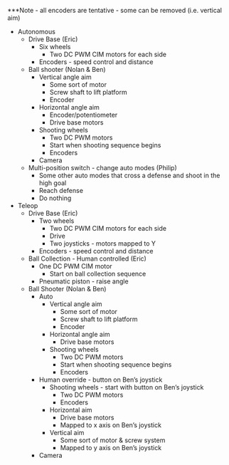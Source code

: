 ﻿***Note - all encoders are tentative - some can be removed (i.e. vertical aim)
* Autonomous
   * Drive Base (Eric)
      * Six wheels
         * Two DC PWM CIM motors for each side
      * Encoders - speed control and distance
   * Ball shooter (Nolan & Ben)
      * Vertical angle aim
         * Some sort of motor
         * Screw shaft to lift platform
         * Encoder
      * Horizontal angle aim
         * Encoder/potentiometer
         * Drive base motors
      * Shooting wheels
         * Two DC PWM motors
         * Start when shooting sequence begins
         * Encoders
      * Camera
   * Multi-position switch - change auto modes (Philip)
      * Some other auto modes that cross a defense and shoot in the high goal
      * Reach defense
      * Do nothing
* Teleop 
   * Drive Base (Eric)
      * Two wheels 
         * Two DC PWM CIM motors for each side
         * Drive
         * Two joysticks - motors mapped to Y
      * Encoders - speed control and distance
   * Ball Collection - Human controlled (Eric)
      * One DC PWM CIM motor
         * Start on ball collection sequence
      * Pneumatic piston - raise angle
   * Ball Shooter (Nolan & Ben)
      * Auto
         * Vertical angle aim
            * Some sort of motor
            * Screw shaft to lift platform
            * Encoder
         * Horizontal angle aim
            * Drive base motors
         * Shooting wheels
            * Two DC PWM motors
            * Start when shooting sequence begins
            * Encoders
      * Human override - button on Ben’s joystick
         * Shooting wheels - start with button on Ben’s joystick
            * Two DC PWM motors
            * Encoders
         * Horizontal aim
            * Drive base motors
            * Mapped to x axis on Ben’s joystick
         * Vertical aim
            * Some sort of motor & screw system
            * Mapped to y axis on Ben’s joystick
      * Camera